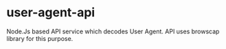 # user-agent-api
Node.Js based API service which decodes User Agent. API uses browscap library for this purpose.
